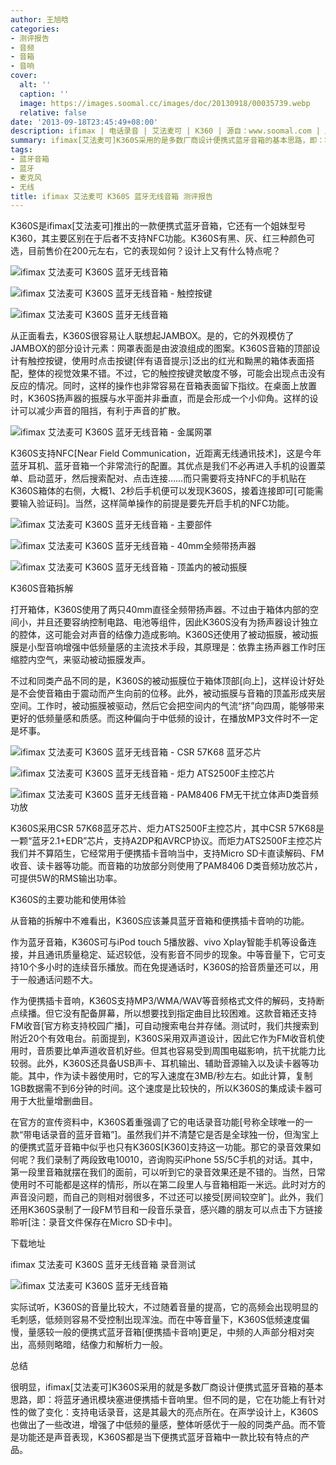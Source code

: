 ```yaml
---
author: 王旭晗
categories:
- 测评报告
- 音频
- 音箱
- 音响
cover:
  alt: ''
  caption: ''
  image: https://images.soomal.cc/images/doc/20130918/00035739.webp
  relative: false
date: '2013-09-18T23:45:49+08:00'
description: ifimax | 电话录音 | 艾法麦可 | K360 | 源自：www.soomal.com | 版权：原创 |  平均/总评分：09.50/76
summary: ifimax[艾法麦可]K360S采用的是多数厂商设计便携式蓝牙音箱的基本思路，即：将蓝牙通讯模块塞进便携插卡音响里。但不同的是，它在功能上有针对性的做了变化：支持电话录音，这是其最大的亮点所在。在声学设计上，K360S也做出了一些改进，增强了中低频的量感，整体听感优于一般的同类产品。
tags:
- 蓝牙音箱
- 蓝牙
- 麦克风
- 无线
title: ifimax 艾法麦可 K360S 蓝牙无线音箱 测评报告
---
```


K360S是ifimax[艾法麦可]推出的一款便携式蓝牙音箱，它还有一个姐妹型号K360，其主要区别在于后者不支持NFC功能。K360S有黑、灰、红三种颜色可选，目前售价在200元左右，它的表现如何？设计上又有什么特点呢？



![ifimax 艾法麦可 K360S 蓝牙无线音箱](https://images.soomal.cc/images/doc/20130718/00033596.webp)



![ifimax 艾法麦可 K360S 蓝牙无线音箱 - 触控按键](https://images.soomal.cc/images/doc/20130718/00033599.webp)



![ifimax 艾法麦可 K360S 蓝牙无线音箱](https://images.soomal.cc/images/doc/20130718/00033597.webp)



从正面看去，K360S很容易让人联想起JAMBOX。是的，它的外观模仿了JAMBOX的部分设计元素：网罩表面是由波浪组成的图案。K360S音箱的顶部设计有触控按键，使用时点击按键[伴有语音提示]泛出的红光和黝黑的箱体表面搭配，整体的视觉效果不错。不过，它的触控按键灵敏度不够，可能会出现点击没有反应的情况。同时，这样的操作也非常容易在音箱表面留下指纹。在桌面上放置时，K360S扬声器的振膜与水平面并非垂直，而是会形成一个小仰角。这样的设计可以减少声音的阻挡，有利于声音的扩散。



![ifimax 艾法麦可 K360S 蓝牙无线音箱 - 金属网罩](https://images.soomal.cc/images/doc/20130718/00033600.webp)



K360S支持NFC[Near Field Communication，近距离无线通讯技术]，这是今年蓝牙耳机、蓝牙音箱一个非常流行的配置。其优点是我们不必再进入手机的设置菜单、启动蓝牙，然后搜索配对、点击连接……而只需要将支持NFC的手机贴在K360S箱体的右侧，大概1、2秒后手机便可以发现K360S，接着连接即可[可能需要输入验证码]。当然，这样简单操作的前提是要先开启手机的NFC功能。



![ifimax 艾法麦可 K360S 蓝牙无线音箱 - 主要部件](https://images.soomal.cc/images/doc/20130718/00033622.webp)



![ifimax 艾法麦可 K360S 蓝牙无线音箱 - 40mm全频带扬声器](https://images.soomal.cc/images/doc/20130718/00033619.webp)



![ifimax 艾法麦可 K360S 蓝牙无线音箱 - 顶盖内的被动振膜](https://images.soomal.cc/images/doc/20130718/00033621.webp)



K360S音箱拆解



打开箱体，K360S使用了两只40mm直径全频带扬声器。不过由于箱体内部的空间小，并且还要容纳控制电路、电池等组件，因此K360S没有为扬声器设计独立的腔体，这可能会对声音的结像力造成影响。K360S还使用了被动振膜，被动振膜是小型音响增强中低频量感的主流技术手段，其原理是：依靠主扬声器工作时压缩腔内空气，来驱动被动振膜发声。



不过和同类产品不同的是，K360S的被动振膜位于箱体顶部[向上]，这样设计好处是不会使音箱由于震动而产生向前的位移。此外，被动振膜与音箱的顶盖形成夹层空间。工作时，被动振膜被驱动，然后它会把空间内的气流“挤”向四周，能够带来更好的低频量感和质感。而这种偏向于中低频的设计，在播放MP3文件时不一定是坏事。



![ifimax 艾法麦可 K360S 蓝牙无线音箱 - CSR 57K68 蓝牙芯片](https://images.soomal.cc/images/doc/20130718/00033616.webp)



![ifimax 艾法麦可 K360S 蓝牙无线音箱 - 炬力 ATS2500F主控芯片](https://images.soomal.cc/images/doc/20130718/00033610.webp)



![ifimax 艾法麦可 K360S 蓝牙无线音箱 - PAM8406 FM无干扰立体声D类音频功放](https://images.soomal.cc/images/doc/20130718/00033611.webp)



K360S采用CSR 57K68蓝牙芯片、炬力ATS2500F主控芯片，其中CSR 57K68是一颗“蓝牙2.1+EDR”芯片，支持A2DP和AVRCP协议。而炬力ATS2500F主控芯片我们并不算陌生，它经常用于便携插卡音响当中，支持Micro SD卡直读解码、FM收音、读卡器等功能。而音箱的功放部分则使用了PAM8406 D类音频功放芯片，可提供5W的RMS输出功率。



K360S的主要功能和使用体验



从音箱的拆解中不难看出，K360S应该兼具蓝牙音箱和便携插卡音响的功能。



作为蓝牙音箱，K360S可与iPod touch 5播放器、vivo Xplay智能手机等设备连接，并且通讯质量稳定、延迟较低，没有影音不同步的现象。中等音量下，它可支持10个多小时的连续音乐播放。而在免提通话时，K360S的拾音质量还可以，用于一般通话问题不大。



作为便携插卡音响，K360S支持MP3/WMA/WAV等音频格式文件的解码，支持断点续播。但它没有配备屏幕，所以想要找到指定曲目比较困难。这款音箱还支持FM收音[官方称支持校园广播]，可自动搜索电台并存储。测试时，我们共搜索到附近20个有效电台。前面提到，K360S采用双声道设计，因此它作为FM收音机使用时，音质要比单声道收音机好些。但其也容易受到周围电磁影响，抗干扰能力比较弱。此外，K360S还具备USB声卡、耳机输出、辅助音源输入以及读卡器等功能。其中，作为读卡器使用时，它的写入速度在3MB/秒左右。如此计算，复制1GB数据需不到6分钟的时间。这个速度是比较快的，所以K360S的集成读卡器可用于大批量增删曲目。



在官方的宣传资料中，K360S着重强调了它的电话录音功能[号称全球唯一的一款“带电话录音的蓝牙音箱”]。虽然我们并不清楚它是否是全球独一份，但淘宝上的便携式蓝牙音箱中似乎也只有K360S[K360]支持这一功能。那它的录音效果如何呢？我们录制了两段致电10010，咨询购买iPhone 5S/5C手机的对话。其中，第一段里音箱就摆在我们的面前，可以听到它的录音效果还是不错的。当然，日常使用时不可能都是这样的情形，所以在第二段里人与音箱相距一米远。此时对方的声音没问题，而自己的则相对弱很多，不过还可以接受[房间较空旷]。此外，我们还用K360S录制了一段FM节目和一段音乐录音，感兴趣的朋友可以点击下方链接聆听[注：录音文件保存在Micro SD卡中]。







下载地址



ifimax 艾法麦可 K360S 蓝牙无线音箱 录音测试



![ifimax 艾法麦可 K360S 蓝牙无线音箱](https://images.soomal.cc/images/doc/20130718/00033603.webp)



实际试听，K360S的音量比较大，不过随着音量的提高，它的高频会出现明显的毛刺感，低频则容易不受控制出现浑浊。而在中等音量下，K360S低频速度偏慢，量感较一般的便携式蓝牙音箱[便携插卡音响]更足，中频的人声部分相对突出，高频则略暗，结像力和解析力一般。



总结



很明显，ifimax[艾法麦可]K360S采用的就是多数厂商设计便携式蓝牙音箱的基本思路，即：将蓝牙通讯模块塞进便携插卡音响里。但不同的是，它在功能上有针对性的做了变化：支持电话录音，这是其最大的亮点所在。在声学设计上，K360S也做出了一些改进，增强了中低频的量感，整体听感优于一般的同类产品。而不管是功能还是声音表现，K360S都是当下便携式蓝牙音箱中一款比较有特点的产品。